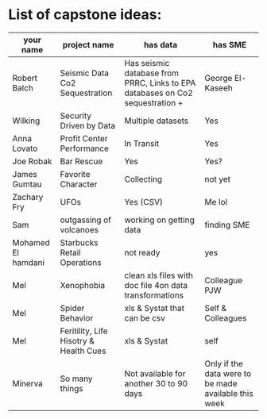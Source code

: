 # List of capstone ideas:
your name | project name | has data | has SME
| - | - | - | - |
| Robert Balch | Seismic Data Co2 Sequestration | Has seismic database from PRRC, Links to EPA databases on Co2 sequestration + | George El-Kaseeh 
| Wilking| Security Driven by Data | Multiple datasets | Yes|
| Anna Lovato | Profit Center Performance | In Transit | Yes
| Joe Robak | Bar Rescue | Yes | Yes? |
| James Gumtau | Favorite Character | Collecting | not yet |
| Zachary Fry | UFOs | Yes (CSV) | Me lol
| Sam | outgassing of volcanoes | working on getting data | finding SME |
| Mohamed El hamdani |  Starbucks Retail Operations       |   not ready     | yes |
| Mel | Xenophobia | clean xls files with doc file 4on data transformations | Colleague PJW
| Mel | Spider Behavior | xls & Systat that can be csv | Self & Colleagues
| Mel | Feritility, Life Hisotry & Health Cues | xls & Systat | self
| Minerva | So many things | Not available for another 30 to 90 days | Only if the data were to be made available this week

